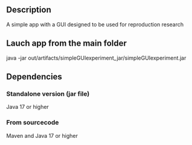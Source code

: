 ## Description

A simple app with a GUI designed to be used for reproduction research

## Lauch app from the main folder

java -jar out/artifacts/simpleGUIexperiment_jar/simpleGUIexperiment.jar

## Dependencies
### Standalone version (jar file)
  Java 17 or higher

### From sourcecode
Maven and Java 17 or higher
